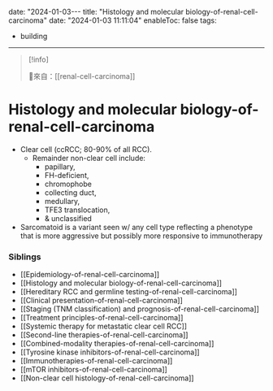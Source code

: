 date: "2024-01-03---
title: "Histology and molecular biology-of-renal-cell-carcinoma"
date: "2024-01-03 11:11:04"
enableToc: false
tags:
  - building
---
> [!info]
>
> 🌱來自：[[renal-cell-carcinoma]]
# Histology and molecular biology-of-renal-cell-carcinoma
- Clear cell (ccRCC; 80-90% of all RCC).
  - Remainder non-clear cell include:
    - papillary,
    - FH-deficient,
    - chromophobe
    - collecting duct,
    - medullary,
    - TFE3 translocation,
    - & unclassified
- Sarcomatoid is a variant seen w/ any cell type reflecting a phenotype that is more aggressive but possibly more responsive to immunotherapy
### Siblings
- [[Epidemiology-of-renal-cell-carcinoma]]
- [[Histology and molecular biology-of-renal-cell-carcinoma]]
- [[Hereditary RCC and germline testing-of-renal-cell-carcinoma]]
- [[Clinical presentation-of-renal-cell-carcinoma]]
- [[Staging (TNM classification) and prognosis-of-renal-cell-carcinoma]]
- [[Treatment principles-of-renal-cell-carcinoma]]
- [[Systemic therapy for metastatic clear cell RCC]]
- [[Second-line therapies-of-renal-cell-carcinoma]]
- [[Combined-modality therapies-of-renal-cell-carcinoma]]
- [[Tyrosine kinase inhibitors-of-renal-cell-carcinoma]]
- [[Immunotherapies-of-renal-cell-carcinoma]]
- [[mTOR inhibitors-of-renal-cell-carcinoma]]
- [[Non-clear cell histology-of-renal-cell-carcinoma]]
